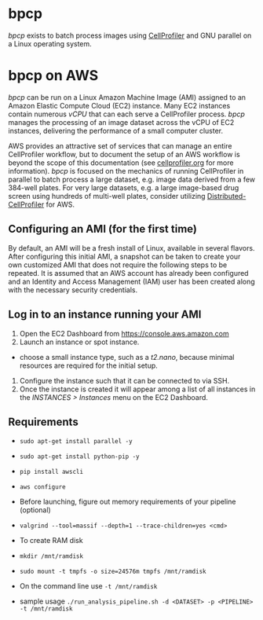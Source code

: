 # bpcp
*bpcp* exists to batch process images using [CellProfiler](https://github.com/CellProfiler/CellProfiler) and GNU parallel on a Linux operating system.

# bpcp on AWS
*bpcp* can be run on a Linux Amazon Machine Image (AMI) assigned to an Amazon Elastic Compute Cloud (EC2) instance. Many EC2 instances contain numerous *vCPU* that can each serve a CellProfiler process. *bpcp* manages the processing of an image dataset across the vCPU of EC2 instances, delivering the performance of a small computer cluster.

AWS provides an attractive set of services that can manage an entire CellProfiler workflow, but to document the setup of an AWS workflow is beyond the scope of this documentation (see [cellprofiler.org](http://cellprofiler.org) for more information). *bpcp* is focused on the mechanics of running CellProfiler in parallel to batch process a large dataset, e.g. image data derived from a few 384-well plates. For very large datasets, e.g. a large image-based drug screen using hundreds of multi-well plates, consider utilizing [Distributed-CellProfiler](https://github.com/jccaicedo/Distributed-CellProfiler) for AWS.

## Configuring an AMI (for the first time)
By default, an AMI will be a fresh install of Linux, available in several flavors. After configuring this initial AMI, a snapshot can be taken to create your own customized AMI that does not require the following steps to be repeated. It is assumed that an AWS account has already been configured and an Identity and Access Management (IAM) user has been created along with the necessary security credentials.

## Log in to an instance running your AMI
1. Open the EC2 Dashboard from https://console.aws.amazon.com
1. Launch an instance or spot instance.
 - choose a small instance type, such as a *t2.nano*, because minimal resources are required for the initial setup.
1. Configure the instance such that it can be connected to via SSH.
1. Once the instance is created it will appear among a list of all instances in the *INSTANCES > Instances* menu on the EC2 Dashboard.

## Requirements


- `sudo apt-get install parallel -y`
- `sudo apt-get install python-pip -y`
- `pip install awscli`
- `aws configure`

- Before launching, figure out memory requirements of your pipeline (optional)
 - `valgrind --tool=massif --depth=1 --trace-children=yes <cmd>`
- To create RAM disk
 - `mkdir /mnt/ramdisk`
 - `sudo mount -t tmpfs -o size=24576m tmpfs /mnt/ramdisk`
 - On the command line use `-t /mnt/ramdisk`
  - sample usage `./run_analysis_pipeline.sh -d <DATASET> -p <PIPELINE> -t /mnt/ramdisk`
